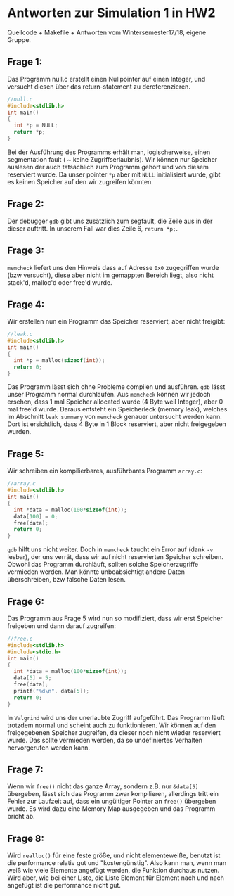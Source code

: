 Antworten zur Simulation 1 in HW2
=================================

Quellcode + Makefile + Antworten vom Wintersemester17/18, eigene Gruppe.

Frage 1:
--------
Das Programm null.c erstellt einen Nullpointer auf einen Integer,
und versucht diesen über das return-statement zu dereferenzieren.
```c
//null.c
#include<stdlib.h>
int main()
{
  int *p = NULL;
  return *p;
}
```
Bei der Ausführung des Programms erhält man, logischerweise,
einen segmentation fault ( ~ keine Zugriffserlaubnis). Wir können nur Speicher auslesen der auch
tatsächlich zum Programm gehört und von diesem reserviert wurde.
Da unser pointer `*p` aber mit `NULL` initialisiert wurde,
gibt es keinen Speicher auf den wir zugreifen könnten.

Frage 2:
--------
Der debugger `gdb` gibt uns zusätzlich zum segfault, die Zeile aus in der dieser auftritt.
In unserem Fall war dies Zeile 6, `return *p;`.

Frage 3:
--------
`memcheck` liefert uns den Hinweis dass auf Adresse `0x0` zugegriffen wurde (bzw versucht),
diese aber nicht im gemappten Bereich liegt, also nicht stack'd, malloc'd oder free'd wurde.

Frage 4:
--------
Wir erstellen nun ein Programm das Speicher reserviert, aber nicht freigibt:
```c
//leak.c
#include<stdlib.h>
int main()
{
  int *p = malloc(sizeof(int));
  return 0;
}
```
Das Programm lässt sich ohne Probleme compilen und ausführen.
`gdb` lässt unser Programm normal durchlaufen.
Aus `memcheck` können wir jedoch ersehen, dass 1 mal Speicher allocated wurde (4 Byte weil Integer),
aber 0 mal free'd wurde. Daraus entsteht ein Speicherleck (memory leak),
welches im Abschnitt `leak summary` von `memcheck` genauer untersucht werden kann.
Dort ist ersichtlich, dass 4 Byte in 1 Block reserviert, aber nicht freigegeben wurden.

Frage 5:
--------
Wir schreiben ein kompilierbares, ausführbares Programm `array.c`:
```c
//array.c
#include<stdlib.h>
int main()
{
  int *data = malloc(100*sizeof(int));
  data[100] = 0;
  free(data);
  return 0;
}
```
`gdb` hilft uns nicht weiter. Doch in `memcheck` taucht ein Error auf (dank `-v` lesbar),
der uns verrät, dass wir auf nicht reservierten Speicher schreiben. Obwohl das Programm durchläuft,
sollten solche Speicherzugriffe vermieden werden. Man könnte unbeabsichtigt andere Daten überschreiben,
bzw falsche Daten lesen.

Frage 6:
--------
Das Programm aus Frage 5 wird nun so modifiziert, dass wir erst Speicher freigeben und dann darauf zugreifen:
```c
//free.c
#include<stdlib.h>
#include<stdio.h>
int main()
{
  int *data = malloc(100*sizeof(int));
  data[5] = 5;
  free(data);
  printf("%d\n", data[5]);
  return 0;
}
```
In `Valgrind` wird uns der unerlaubte Zugriff aufgeführt. Das Programm läuft trotzdem normal und scheint auch zu funktionieren.
Wir können auf den freigegebenen Speicher zugreifen, da dieser noch nicht wieder reserviert wurde.
Das sollte vermieden werden, da so undefiniertes Verhalten hervorgerufen werden kann.

Frage 7:
--------
Wenn wir `free()` nicht das ganze Array, sondern z.B. nur `&data[5]` übergeben, lässt sich das Programm zwar kompilieren, allerdings tritt ein Fehler zur Laufzeit auf, dass ein ungültiger Pointer an `free()` übergeben wurde. Es wird dazu eine Memory Map ausgegeben und das Programm bricht ab.

Frage 8:
--------
Wird `realloc()` für eine feste größe, und nicht elementeweiße, benutzt ist die performance relativ gut und "kostengünstig". Also kann man, wenn man weiß wie viele Elemente angefügt werden, die Funktion durchaus nutzen. Wird aber, wie bei einer Liste, die Liste Element für Element nach und nach angefügt ist die performance nicht gut.
